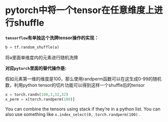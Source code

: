 # pytorch中将一个tensor在任意维度上进行shuffle

**`tensorflow`有单独这个洗牌tensor操作的实现：**
```python
b = tf.random_shuffle(a)
```
将a里面单维度内的元素进行随机洗牌

**对应`pytorch`里面的替代操作是:**

假如元素第一维的维度是100，那么使用randperm函数可以在这生成0-99的随机数，利用python tensor的切片功能可以得到这样一个shuffle后的tensor
```python
x = torch.randn(100,3,32,32)
x_perm = x[torch.randperm(100)]
```
You can combine the tensors using stack if they’re in a python list. You can also use something like `x.index_select(0, torch.randperm(100)` .
